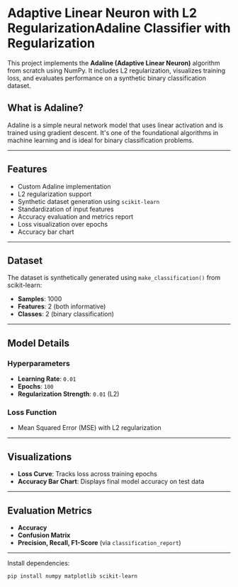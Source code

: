 #  Adaptive Linear Neuron with L2 RegularizationAdaline Classifier with Regularization

This project implements the **Adaline (Adaptive Linear Neuron)** algorithm from scratch using NumPy. It includes L2 regularization, visualizes training loss, and evaluates performance on a synthetic binary classification dataset.

##  What is Adaline?

Adaline is a simple neural network model that uses linear activation and is trained using gradient descent. It's one of the foundational algorithms in machine learning and is ideal for binary classification problems.

---

##  Features

- Custom Adaline implementation
- L2 regularization support
- Synthetic dataset generation using `scikit-learn`
- Standardization of input features
- Accuracy evaluation and metrics report
- Loss visualization over epochs
- Accuracy bar chart

---

##  Dataset

The dataset is synthetically generated using `make_classification()` from scikit-learn:

- **Samples**: 1000
- **Features**: 2 (both informative)
- **Classes**: 2 (binary classification)

---

##   Model Details

###  Hyperparameters

- **Learning Rate**: `0.01`
- **Epochs**: `100`
- **Regularization Strength**: `0.01` (L2)

###  Loss Function

- Mean Squared Error (MSE) with L2 regularization

---

##  Visualizations

- **Loss Curve**: Tracks loss across training epochs
- **Accuracy Bar Chart**: Displays final model accuracy on test data

---

##  Evaluation Metrics

- **Accuracy**
- **Confusion Matrix**
- **Precision, Recall, F1-Score** (via `classification_report`)

---

Install dependencies:

```bash
pip install numpy matplotlib scikit-learn


